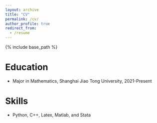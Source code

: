 ```yaml
---
layout: archive
title: "CV"
permalink: /cv/
author_profile: true
redirect_from:
  - /resume
---
```


{% include base_path %}

Education
======
* Major in Mathematics, Shanghai Jiao Tong University, 2021-Present

Skills
======
* Python, C++, Latex, Matlab, and Stata

  
